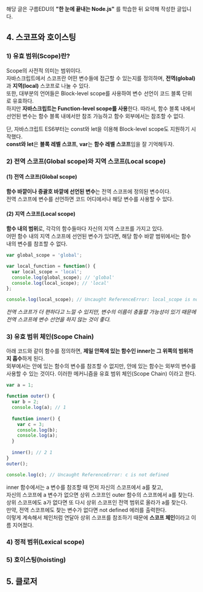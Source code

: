 해당 글은 구름EDU의 **"한 눈에 끝내는 Node.js"** 를 학습한 뒤 요약해 작성한 글입니다.

## 4. 스코프와 호이스팅
### 1) 유효 범위(Scope)란?
Scope의 사전적 의미는 범위이다.  
자바스크립트에서 스코프란 어떤 변수들에 접근할 수 있는지를 정의하며, 
**전역(global)** 과 **지역(local)** 스코프로 나눌 수 있다.  
또한, 대부분의 언어들은 Block-level scope를 사용하여 변수 선언이 코드 블록 단위로 유효하다.  
하지만 **자바스크립트는 Function-level scope를 사용**한다. 따라서, 함수 블록 내에서
선언된 변수는 함수 블록 내에서만 참조 가능하고 함수 외부에서는 참조할 수 없다.

단, 자바스크립트 ES6부터는 const와 let을 이용해 Block-level scope도 지원하기 시작했다.  
**const와 let**은 **블록 레벨 스코프**, **var**는 **함수 레벨 스코프**임을 잘 기억해두자.  

### 2) 전역 스코프(Global scope)와 지역 스코프(Local scope)
#### (1) 전역 스코프(Global scope)
**함수 바깥이나 중괄호 바깥에 선언된 변수**는 전역 스코프에 정의된 변수이다.    
전역 스코프에 변수를 선언하면 코드 어디에서나 해당 변수를 사용할 수 있다.   

#### (2) 지역 스코프(Local scope)
**함수 내의 범위**로, 각각의 함수들마다 자신의 지역 스코프를 가지고 있다.  
어떤 함수 내의 지역 스코프에 선언된 변수가 있다면, 해당 함수 바깥 범위에서는 함수 내의 변수를 참조할 수 없다. 
```js
var global_scope = 'global';

var local_function = function() {
  var local_scope = 'local';
  console.log(global_scope); // 'global'
  console.log(local_scope); // 'local'
};

console.log(local_scope); // Uncaught ReferenceError: local_scope is not defined
```

*전역 스코프가 더 편하다고 느낄 수 있지만, 변수의 이름이 충돌할 가능성이 있기 때문에 전역 스코프에 변수 선언을 하지 않는 것이 좋다.*

### 3) 유효 범위 체인(Scope Chain)
아래 코드와 같이 함수를 정의하면, **제일 안쪽에 있는 함수인 inner는 그 위쪽의 범위까지 흡수**하게 된다.  
외부에서는 안에 있는 함수의 변수를 참조할 수 없지만, 안에 있는 함수는 외부의 변수를 사용할 수 있는 것이다.
이러한 메커니즘을 유효 범위 체인(Scope Chain) 이라고 한다.
```js
var a = 1;

function outer() {
  var b = 2;
  console.log(a); // 1
  
  function inner() {
    var c = 3;
    console.log(b); 
    console.log(a);
  }
  
  inner(); // 2 1
}
outer();

console.log(c); // Uncaught ReferenceError: c is not defined
```

inner 함수에서는 a 변수를 참조할 때 먼저 자신의 스코프에서 a를 찾고,  
자신의 스코프에 a 변수가 없으면 상위 스코프인 outer 함수의 스코프에서 a를 찾는다.  
상위 스코프에도 a가 없다면 또 다시 상위 스코프인 전역 범위로 올라가 a를 찾는다.  
만약, 전역 스코프에도 찾는 변수가 없다면 not defined 에러를 출력한다.  
이렇게 계속해서 체인처럼 연달아 상위 스코프를 참조하기 때문에 **스코프 체인**이라고 이름 지어졌다.

### 4) 정적 범위(Lexical scope)
### 5) 호이스팅(hoisting)

## 5. 클로저
